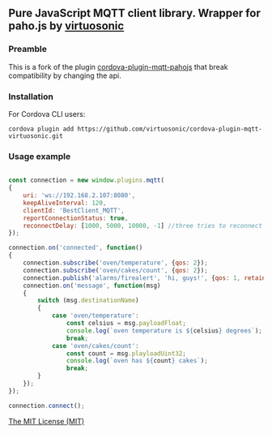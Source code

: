 ## Pure JavaScript MQTT client library. Wrapper for paho.js by [virtuosonic](http://machines.virtuosonic-sdc.com) ##

### Preamble 
This is a fork of the plugin [cordova-plugin-mqtt-pahojs](https://github.com/estbeetoo/cordova-plugin-mqtt-pahojs) that break compatibility by changing the api.

### Installation

For Cordova CLI users:

```
cordova plugin add https://github.com/virtuosonic/cordova-plugin-mqtt-virtuosonic.git
```

### Usage example

``` javascript

const connection = new window.plugins.mqtt(
{
	uri: 'ws://192.168.2.107:8080',
	keepAliveInterval: 120,
	clientId: 'BestClient_MQTT',
	reportConnectionStatus: true,
	reconnectDelay: [1000, 5000, 10000, -1] //three tries to reconnect will take place. If -1 met, then reconnect process will stop.
});

connection.on('connected', function()
{
	connection.subscribe('oven/temperature', {qos: 2});
	connection.subscribe('oven/cakes/count', {qos: 2});
	connection.publish('alarms/firealert', 'hi, guys!', {qos: 1, retained: true});
	connection.on('message', function(msg) 
	{
		switch (msg.destinationName)
		{
			case 'oven/temperature':
				const celsius = msg.payloadFloat;
				console.log(`oven temperature is ${celsius} degrees`);
				break;
			case 'oven/cakes/count':
				const count = msg.playloadUint32;
				console.log(`oven has ${count} cakes`);
				break;
		}
    });
});

connection.connect();
```

[The MIT License (MIT)](http://www.opensource.org/licenses/mit-license.html)